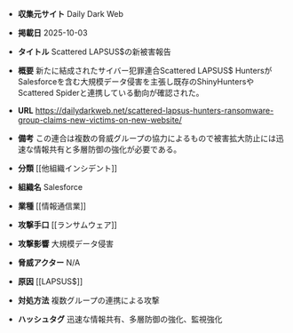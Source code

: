 - **収集元サイト**
Daily Dark Web

- **掲載日**
2025-10-03

- **タイトル**
Scattered LAPSUS$の新被害報告

- **概要**
新たに結成されたサイバー犯罪連合Scattered LAPSUS$ HuntersがSalesforceを含む大規模データ侵害を主張し既存のShinyHuntersやScattered Spiderと連携している動向が確認された。

- **URL**
https://dailydarkweb.net/scattered-lapsus-hunters-ransomware-group-claims-new-victims-on-new-website/

- **備考**
この連合は複数の脅威グループの協力によるもので被害拡大防止には迅速な情報共有と多層防御の強化が必要である。

- **分類**
[[他組織インシデント]]

- **組織名**
Salesforce

- **業種**
[[情報通信業]]

- **攻撃手口**
[[ランサムウェア]]

- **攻撃影響**
大規模データ侵害

- **脅威アクター**
N/A

- **原因**
[[LAPSUS$]]

- **対処方法**
複数グループの連携による攻撃

- **ハッシュタグ**
迅速な情報共有、多層防御の強化、監視強化
